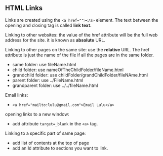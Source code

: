 ## HTML Links

Links are created using the `<a href=""></a>` element. The text between the opening and closing tag is called **link text**.

Linking to other websites: the value of the href attribute will be the full web address for the site. it is known as **absolute** URL.

Linking to other pages on the same site: use the **relative** URL. The href attribute is just the name of the file if all the pages are in the same folder.
- same folder: use fileName.html
- child folder: use nameOfTheChildFolder/fileName.html
- grandchild folder: use childFolder/grandChildFolder/fileNAme.html
- parent folder: use ../FileName.html
- grandparent folder: use ../../fileName.html

Email links:
- `<a href="mailto:lulu@gmail.com">Email Lulu</a>`

opening links to a new window:
- add attribute `target=_blank` in the `<a>` tag.

Linking to a specific part of same page:
- add list of contents at the top of page
- add an Id attribute to sections you want to link.